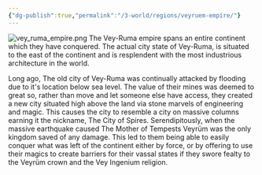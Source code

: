 ```yaml
---
{"dg-publish":true,"permalink":"/3-world/regions/veyruem-empire/"}
---
```


![vey_ruma_empire.png](/img/user/z_Assets/vey_ruma_empire.png)
The Vey-Ruma empire spans an entire continent which they have conquered. The actual city state of Vey-Ruma, is situated to the east of the continent and is resplendent with the most industrious architecture in the world.

Long ago, The old city of Vey-Ruma was continually attacked by flooding due to it's location below sea level. The value of their mines was deemed to great so, rather than move and let someone else have access, they created a new city situated high above the land via stone marvels of engineering and magic. This causes the city to resemble a city on massive columns earning it the nickname, The City of Spires. Serendipitously, when the massive earthquake caused The Mother of Tempests Veyrüm was the only kingdom saved of any damage. This led to them being able to easily conquer what was left of the continent either by force, or by offering to use their magics to create barriers for their vassal states if they swore fealty to the Veyrüm crown and the Vey Ingenium religion.